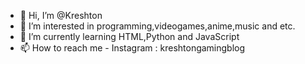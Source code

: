 - 👋 Hi, I’m @Kreshton
- 👀 I’m interested in programming,videogames,anime,music and etc.
- 🌱 I’m currently learning HTML,Python and JavaScript
- 📫 How to reach me - Instagram : kreshtongamingblog

<!---
Kreshton/Kreshton is a ✨ special ✨ repository because its `README.md` (this file) appears on your GitHub profile.
You can click the Preview link to take a look at your changes.
--->
